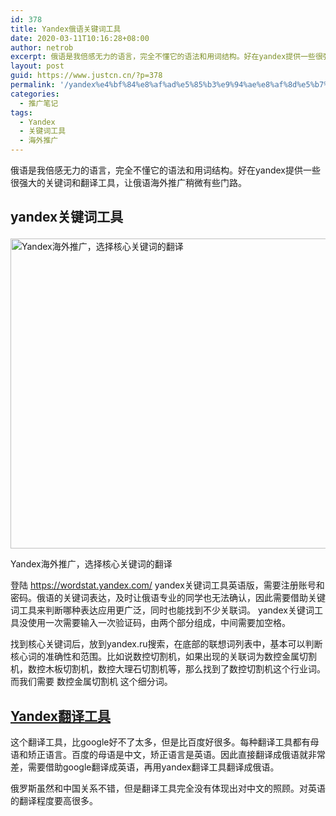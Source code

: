 ```yaml
---
id: 378
title: Yandex俄语关键词工具
date: 2020-03-11T10:16:28+08:00
author: netrob
excerpt: 俄语是我倍感无力的语言，完全不懂它的语法和用词结构。好在yandex提供一些很强大的关键词和翻译工具，让俄语海外推广稍微有些门路。
layout: post
guid: https://www.justcn.cn/?p=378
permalink: '/yandex%e4%bf%84%e8%af%ad%e5%85%b3%e9%94%ae%e8%af%8d%e5%b7%a5%e5%85%b7/'
categories:
  - 推广笔记
tags:
  - Yandex
  - 关键词工具
  - 海外推广
---
```

俄语是我倍感无力的语言，完全不懂它的语法和用词结构。好在yandex提供一些很强大的关键词和翻译工具，让俄语海外推广稍微有些门路。

## yandex关键词工具<figure class="wp-block-image size-large">

<img loading="lazy" width="1015" height="496" src="https://www.justcn.cn/wp-content/uploads/2020/03/Yandex海外推广，选择核心关键词的翻译.jpg" alt="Yandex海外推广，选择核心关键词的翻译" class="wp-image-379" srcset="https://www.justcn.cn/wp-content/uploads/2020/03/Yandex海外推广，选择核心关键词的翻译.jpg 1015w, https://www.justcn.cn/wp-content/uploads/2020/03/Yandex海外推广，选择核心关键词的翻译-300x147.jpg 300w, https://www.justcn.cn/wp-content/uploads/2020/03/Yandex海外推广，选择核心关键词的翻译-768x375.jpg 768w, https://www.justcn.cn/wp-content/uploads/2020/03/Yandex海外推广，选择核心关键词的翻译-660x323.jpg 660w" sizes="(max-width: 1015px) 100vw, 1015px" /> <figcaption>Yandex海外推广，选择核心关键词的翻译</figcaption></figure> 

登陆 <https://wordstat.yandex.com/> yandex关键词工具英语版，需要注册账号和密码。俄语的关键词表达，及时让俄语专业的同学也无法确认，因此需要借助关键词工具来判断哪种表达应用更广泛，同时也能找到不少关联词。 yandex关键词工具没使用一次需要输入一次验证码，由两个部分组成，中间需要加空格。

找到核心关键词后，放到yandex.ru搜索，在底部的联想词列表中，基本可以判断核心词的准确性和范围。比如说数控切割机，如果出现的关联词为数控金属切割机，数控木板切割机，数控大理石切割机等，那么找到了数控切割机这个行业词。而我们需要 数控金属切割机 这个细分词。

## <a href="https://translate.yandex.com/" target="_blank" rel="noreferrer noopener" aria-label="Yandex翻译工具（在新窗口打开）">Yandex翻译工具</a>

这个翻译工具，比google好不了太多，但是比百度好很多。每种翻译工具都有母语和矫正语言。百度的母语是中文，矫正语言是英语。因此直接翻译成俄语就非常差，需要借助google翻译成英语，再用yandex翻译工具翻译成俄语。

俄罗斯虽然和中国关系不错，但是翻译工具完全没有体现出对中文的照顾。对英语的翻译程度要高很多。